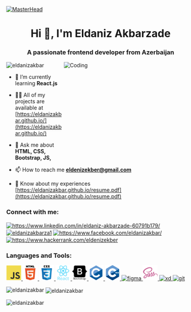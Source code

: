 [![MasterHead](https://globaleducation.s3.ap-south-1.amazonaws.com/globaledu/gif/front-end-development.gif)](https://eldanizakbar.github.io/)

<h1 align="center">Hi 👋, I'm Eldaniz Akbarzade</h1>
<h3 align="center">A passionate frontend developer from Azerbaijan</h3>
<img align="right" alt="Coding" width="350" height="240" src="https://media.tenor.com/qJ5evVs-_uUAAAAC/coding.gif" />

<p align="left"> <img src="https://komarev.com/ghpvc/?username=eldanizakbar&label=Profile%20views&color=0e75b6&style=flat" alt="eldanizakbar" /> </p>

- 🌱 I’m currently learning **React.js**

- 👨‍💻 All of my projects are available at [https://eldanizakbar.github.io/](https://eldanizakbar.github.io/)

- 💬 Ask me about **HTML, CSS, Bootstrap, JS,**

- 📫 How to reach me **eldenizekber@gmail.com**

- 📄 Know about my experiences [https://eldanizakbar.github.io/resume.pdf](https://eldanizakbar.github.io/resume.pdf)

<h3 align="left" >Connect with me:</h3>
<p align="left">
<a href="https://linkedin.com/in/eldaniz-akbarzade-60791b179/" target="blank"><img align="center" src="https://raw.githubusercontent.com/rahuldkjain/github-profile-readme-generator/master/src/images/icons/Social/linked-in-alt.svg" alt="https://www.linkedin.com/in/eldaniz-akbarzade-60791b179/" height="30" width="40" /></a>
<a href="https://twitter.com/eldanizakbarza1" target="blank"><img align="center" src="https://raw.githubusercontent.com/rahuldkjain/github-profile-readme-generator/master/src/images/icons/Social/twitter.svg" alt="eldanizakbarza1" height="30" width="40" /></a>
<a href="https://fb.com/eldanizakbar/" target="blank"><img align="center" src="https://raw.githubusercontent.com/rahuldkjain/github-profile-readme-generator/master/src/images/icons/Social/facebook.svg" alt="https://www.facebook.com/eldanizakbar/" height="30" width="40" /></a>
<a href="https://www.hackerrank.com/eldenizekber" target="blank"><img align="center" src="https://raw.githubusercontent.com/rahuldkjain/github-profile-readme-generator/master/src/images/icons/Social/hackerrank.svg" alt="https://www.hackerrank.com/eldenizekber" height="30" width="40" /></a>
</p>

<h3 align="left">Languages and Tools:</h3>
<p align="left">
    <a
    href="https://developer.mozilla.org/en-US/docs/Web/JavaScript"
    target="_blank"
    rel="noreferrer"
  >
    <img
      src="https://raw.githubusercontent.com/devicons/devicon/master/icons/javascript/javascript-original.svg"
      alt="javascript"
      width="40"
      height="40"
    />
  </a>

  <a href="https://www.w3.org/html/" target="_blank" rel="noreferrer">
    <img
      src="https://raw.githubusercontent.com/devicons/devicon/master/icons/html5/html5-original-wordmark.svg"
      alt="html5"
      width="40"
      height="40"
    />
  </a>

  <a href="https://www.w3schools.com/css/" target="_blank" rel="noreferrer">
    <img
      src="https://raw.githubusercontent.com/devicons/devicon/master/icons/css3/css3-original-wordmark.svg"
      alt="css3"
      width="40"
      height="40"
    />
  </a>
  <a href="https://reactjs.org/" target="_blank" rel="noreferrer">
    <img
      src="https://raw.githubusercontent.com/devicons/devicon/master/icons/react/react-original-wordmark.svg"
      alt="react"
      width="40"
      height="40"
    />
  </a>

  <a href="https://getbootstrap.com" target="_blank" rel="noreferrer">
    <img
      src="https://raw.githubusercontent.com/devicons/devicon/master/icons/bootstrap/bootstrap-plain-wordmark.svg"
      alt="bootstrap"
      width="40"
      height="40"
    />
  </a>
  <a href="https://www.cprogramming.com/" target="_blank" rel="noreferrer">
    <img
      src="https://raw.githubusercontent.com/devicons/devicon/master/icons/c/c-original.svg"
      alt="c"
      width="40"
      height="40"
    />
  </a>
  <a href="https://www.w3schools.com/cpp/" target="_blank" rel="noreferrer">
    <img
      src="https://raw.githubusercontent.com/devicons/devicon/master/icons/cplusplus/cplusplus-original.svg"
      alt="cplusplus"
      width="40"
      height="40"
    />
  </a>
 
  <a href="https://www.figma.com/" target="_blank" rel="noreferrer">
    <img
      src="https://www.vectorlogo.zone/logos/figma/figma-icon.svg"
      alt="figma"
      width="40"
      height="40"
    />
  </a>
 

  <a href="https://sass-lang.com" target="_blank" rel="noreferrer">
    <img
      src="https://raw.githubusercontent.com/devicons/devicon/master/icons/sass/sass-original.svg"
      alt="sass"
      width="40"
      height="40"
    />
  </a>
  <a
    href="https://www.adobe.com/products/xd.html"
    target="_blank"
    rel="noreferrer"
  >
    <img
      src="https://cdn.worldvectorlogo.com/logos/adobe-xd.svg"
      alt="xd"
      width="40"
      height="40"
    />
  </a>
  <a href="https://git-scm.com/" target="_blank" rel="noreferrer">
    <img
      src="https://www.vectorlogo.zone/logos/git-scm/git-scm-icon.svg"
      alt="git"
      width="40"
      height="40"
    />
  </a>

 
</p>

<p><img align="left" src="https://github-readme-stats.vercel.app/api/top-langs?username=eldanizakbar&show_icons=true&locale=en&layout=compact" alt="eldanizakbar" /></p>

<p>&nbsp;<img align="center" src="https://github-readme-stats.vercel.app/api?username=eldanizakbar&show_icons=true&locale=en" alt="eldanizakbar" /></p>

<p><img align="center" src="https://github-readme-streak-stats.herokuapp.com/?user=eldanizakbar&" alt="eldanizakbar" /></p>
